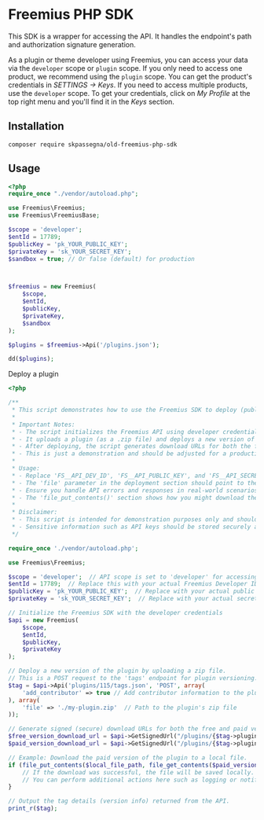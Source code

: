# Freemius PHP SDK
This SDK is a wrapper for accessing the API. It handles the endpoint's path and authorization signature generation.

As a plugin or theme developer using Freemius, you can access your data via the `developer` scope or `plugin` scope. 
If you only need to access one product, we recommend using the `plugin` scope. You can get the product's credentials in *SETTINGS -> Keys*.
If you need to access multiple products, use the `developer` scope. To get your credentials, click on *My Profile* at the top right menu and you'll find it in the *Keys* section.

## Installation

```composer require skpassegna/old-freemius-php-sdk```

## Usage

```php
<?php
require_once "./vendor/autoload.php";

use Freemius\Freemius;
use Freemius\FreemiusBase;

$scope = 'developer';
$entId = 17789;
$publicKey = 'pk_YOUR_PUBLIC_KEY';
$privateKey = 'sk_YOUR_SECRET_KEY';
$sandbox = true; // Or false (default) for production



$freemius = new Freemius(
    $scope,
    $entId,
    $publicKey,
    $privateKey,
    $sandbox
);

$plugins = $freemius->Api('/plugins.json');

dd($plugins);
```

Deploy a plugin

```php
<?php

/**
 * This script demonstrates how to use the Freemius SDK to deploy (publish a release) on Freemius.
 * 
 * Important Notes:
 * - The script initializes the Freemius API using developer credentials.
 * - It uploads a plugin (as a .zip file) and deploys a new version of the plugin to Freemius.
 * - After deploying, the script generates download URLs for both the free and paid versions of the plugin.
 * - This is just a demonstration and should be adjusted for a production environment.
 * 
 * Usage:
 * - Replace 'FS__API_DEV_ID', 'FS__API_PUBLIC_KEY', and 'FS__API_SECRET_KEY' with actual developer credentials.
 * - The 'file' parameter in the deployment section should point to the actual plugin zip file.
 * - Ensure you handle API errors and responses in real-world scenarios, as this demo skips error checking.
 * - The 'file_put_contents()' section shows how you might download the paid version of the plugin to the local filesystem.
 * 
 * Disclaimer:
 * - This script is intended for demonstration purposes only and should not be used as-is in a production environment.
 * - Sensitive information such as API keys should be stored securely and not hardcoded directly into your scripts.
 */

require_once './vendor/autoload.php';

use Freemius\Freemius;

$scope = 'developer';  // API scope is set to 'developer' for accessing developer endpoints
$entId = 17789;  // Replace this with your actual Freemius Developer ID
$publicKey = 'pk_YOUR_PUBLIC_KEY';  // Replace with your actual public key
$privateKey = 'sk_YOUR_SECRET_KEY';  // Replace with your actual secret key

// Initialize the Freemius SDK with the developer credentials
$api = new Freemius(
    $scope,
    $entId,
    $publicKey,
    $privateKey
);

// Deploy a new version of the plugin by uploading a zip file.
// This is a POST request to the 'tags' endpoint for plugin versioning.
$tag = $api->Api('plugins/115/tags.json', 'POST', array(
    'add_contributor' => true // Add contributor information to the plugin release
), array(
    'file' => './my-plugin.zip'  // Path to the plugin's zip file
));

// Generate signed (secure) download URLs for both the free and paid versions of the plugin.
$free_version_download_url = $api->GetSignedUrl("/plugins/{$tag->plugin_id}/tags/{$tag->id}.zip?is_premium=false");
$paid_version_download_url = $api->GetSignedUrl("/plugins/{$tag->plugin_id}/tags/{$tag->id}.zip?is_premium=true");

// Example: Download the paid version of the plugin to a local file.
if (file_put_contents($local_file_path, file_get_contents($paid_version_download_url))) {
    // If the download was successful, the file will be saved locally.
    // You can perform additional actions here such as logging or notification.
}

// Output the tag details (version info) returned from the API.
print_r($tag);
```